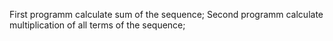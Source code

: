 First programm calculate sum of the sequence;
Second programm calculate multiplication of all terms of the sequence;
